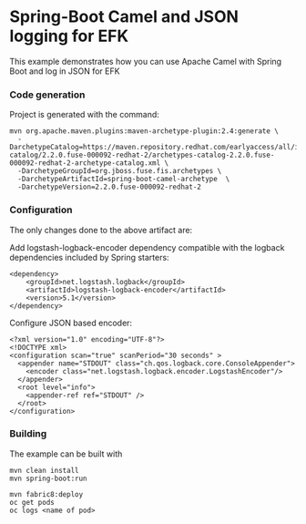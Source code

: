 # Spring-Boot Camel and JSON logging for EFK

This example demonstrates how you can use Apache Camel with Spring Boot and log in JSON for EFK

### Code generation
Project is generated with the command:

    mvn org.apache.maven.plugins:maven-archetype-plugin:2.4:generate \
      -DarchetypeCatalog=https://maven.repository.redhat.com/earlyaccess/all/io/fabric8/archetypes/archetypes-catalog/2.2.0.fuse-000092-redhat-2/archetypes-catalog-2.2.0.fuse-000092-redhat-2-archetype-catalog.xml \
      -DarchetypeGroupId=org.jboss.fuse.fis.archetypes \
      -DarchetypeArtifactId=spring-boot-camel-archetype  \
      -DarchetypeVersion=2.2.0.fuse-000092-redhat-2


### Configuration
The only changes done to the above artifact are:

Add logstash-logback-encoder dependency compatible with the logback dependencies included by Spring starters:


    <dependency>
        <groupId>net.logstash.logback</groupId>
        <artifactId>logstash-logback-encoder</artifactId>
        <version>5.1</version>
    </dependency>


Configure JSON based encoder:

    <?xml version="1.0" encoding="UTF-8"?>
    <!DOCTYPE xml>
    <configuration scan="true" scanPeriod="30 seconds" >
      <appender name="STDOUT" class="ch.qos.logback.core.ConsoleAppender">
        <encoder class="net.logstash.logback.encoder.LogstashEncoder"/>
      </appender>
      <root level="info">
        <appender-ref ref="STDOUT" />
      </root>
    </configuration>

### Building

The example can be built with

    mvn clean install
    mvn spring-boot:run
    
    mvn fabric8:deploy
    oc get pods
    oc logs <name of pod>


